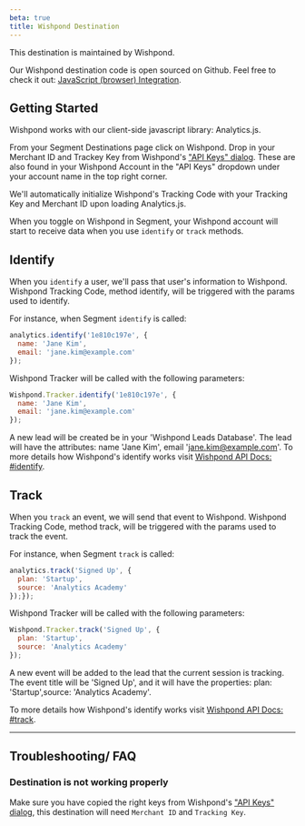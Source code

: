 ```yaml
---
beta: true
title: Wishpond Destination
---
```


This destination is maintained by Wishpond.

Our Wishpond destination code is open sourced on Github. Feel free to check it out: [JavaScript (browser) Integration](https://github.com/wishpond-dev/analytics.js-integration-wishpond "Wishpond Segment Integration").

## Getting Started

Wishpond works with our client-side javascript library: Analytics.js.

From your Segment Destinations page click on Wishpond. Drop in your Merchant ID and Trackey Key from Wishpond's ["API Keys" dialog](https://www.wishpond.com/central/welcome?api_keys=true). These are also found in your Wishpond Account in the "API Keys" dropdown under your account name in the top right corner.

We'll automatically initialize Wishpond's Tracking Code with your Tracking Key and Merchant ID upon loading Analytics.js.

When you toggle on Wishpond in Segment, your Wishpond account will start to receive data when you use `identify` or `track` methods.

## Identify

When you `identify` a user, we'll pass that user's information to Wishpond. Wishpond Tracking Code, method identify, will be triggered with the params used to identify.

For instance, when Segment `identify` is called:

```js
analytics.identify('1e810c197e', {
  name: 'Jane Kim',
  email: 'jane.kim@example.com'
});
```

Wishpond Tracker will be called with the following parameters:

```js
Wishpond.Tracker.identify('1e810c197e', {
  name: 'Jane Kim',
  email: 'jane.kim@example.com'
});
 ```

A new lead will be created be in your 'Wishpond Leads Database'. The lead will have the attributes: name 'Jane Kim', email 'jane.kim@example.com'.
To more details how Wishpond's identify works  visit [Wishpond API Docs: #identify](http://developers.wishpond.com/#identify).

## Track

When you `track` an event, we will send that event to Wishpond. Wishpond Tracking Code, method track, will be triggered with the params used to track the event.

For instance, when Segment `track` is called:

```js
analytics.track('Signed Up', {
  plan: 'Startup',
  source: 'Analytics Academy'
});});
```

Wishpond Tracker will be called with the following parameters:

```js
Wishpond.Tracker.track('Signed Up', {
  plan: 'Startup',
  source: 'Analytics Academy'
});
 ```

A new event will be added to the lead that the current session is tracking. The event title will be 'Signed Up', and it will have the properties: plan: 'Startup',source: 'Analytics Academy'.

To more details how Wishpond's identify works  visit [Wishpond API Docs: #track](http://developers.wishpond.com/#tracking-events).

- - -
## Troubleshooting/ FAQ

### Destination is not working properly

Make sure you have copied the right keys from Wishpond's ["API Keys" dialog](https://www.wishpond.com/central/welcome?api_keys=true), this destination will need `Merchant ID` and `Tracking Key`.

[Analytics.js]: https://segment.com//docs/connections/sources/catalog/libraries/website/javascript/
[ci-link]: https://circleci.com/gh/segment-integrations/analytics.js-integration-wishpond
[ci-badge]: https://circleci.com/gh/segment-integrations/analytics.js-integration-wishpond.svg?style=svg
